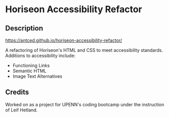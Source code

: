 # Horiseon Accessibility Refactor

## Description
https://antced.github.io/horiseon-accessibility-refactor/

A refactoring of Horiseon's HTML and CSS to meet accessibility standards. Additions to accessibility include:

- Functioning Links
- Semantic HTML
- Image Text Alternatives

## Credits

Worked on as a project for UPENN's coding bootcamp under the instruction of Leif Hetland.


